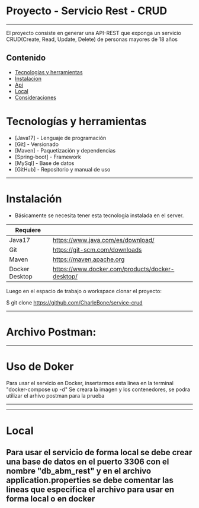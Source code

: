 # Proyecto - Servicio Rest - CRUD

---


El proyecto consiste en generar una API-REST que exponga un servicio CRUD(Create, Read, Update, Delete) de personas mayores de 18 años

## Contenido

- [Tecnologías y herramientas](#install)
- [Instalacion](#instalacion)
- [Api](#api)
- [Local](#local)
- [Consideraciones](#consideraciones)


# Tecnologías y herramientas

* [Java17] - Lenguaje de programación
* [Git] - Versionado
* [Maven] - Paquetización y dependencias
* [Spring-boot] - Framework
* [MySql] - Base de datos
* [GitHub] - Repositorio y manual de uso


-------

# Instalación

- Básicamente se necesita tener esta tecnología instalada en el server.

| Requiere       |                                                 |
|----------------|-------------------------------------------------|
| Java17         | https://www.java.com/es/download/               |
| Git            | https://git-scm.com/downloads                   |
| Maven          | https://maven.apache.org                        |
| Docker Desktop | https://www.docker.com/products/docker-desktop/ |


Luego en el espacio de trabajo o workspace clonar el proyecto:

$ git clone https://github.com/CharleBone/service-crud

------

# Archivo Postman: 

------
# Uso de Doker

Para usar el servicio en Docker, insertarmos esta linea en la terminal  "docker-compose up -d"
Se creara la imagen y los contenedores, se podra utilizar el arhivo postman para la prueba

------

------
# Local

Para usar el servicio de forma local se debe crear una base de datos en el puerto 3306 con el nombre  "db_abm_rest"
y en el archivo application.properties se debe comentar las lineas que especifica el archivo para usar en forma local
o en docker
------